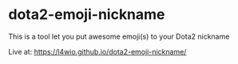 # dota2-emoji-nickname
This is a tool let you put awesome emoji(s) to your Dota2 nickname 


Live at: https://l4wio.github.io/dota2-emoji-nickname/
